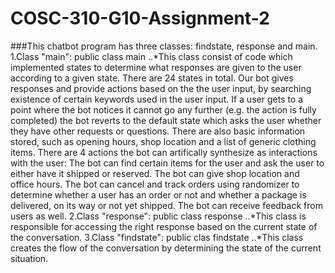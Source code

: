 # COSC-310-G10-Assignment-2

###This chatbot program has three classes: findstate, response and main.
1.Class "main": public class main
..*This class consist of code which implemented states to determine what responses are given to the user according to a given state. There are 24 states in total. Our bot gives responses and provide actions based on the the user input, by searching existence of certain keywords used in the user input. If a user gets to a point where the bot notices it cannot go any further (e.g. the action is fully completed) the bot reverts to the default state which asks the user whether they have other requests or questions. There are also basic information stored, such as opening hours, shop location and a list of generic clothing items. There are 4 actions the bot can artifically synthesize as interactions with the user: The bot can find certain items for the user and ask the user to either have it shipped or reserved. The bot can give shop location and office hours. The bot can cancel and track orders using randomizer to determine whether a user has an order or not and whether a package is delivered, on its way or not yet shipped. The bot can receive feedback from users as well.
2.Class "response": public class response
..*This class is responsible for accessing the right response based on the current state of the conversation.
3.Class "findstate": public clas findstate
..*This class creates the flow of the conversation by determining the state of the current situation.
